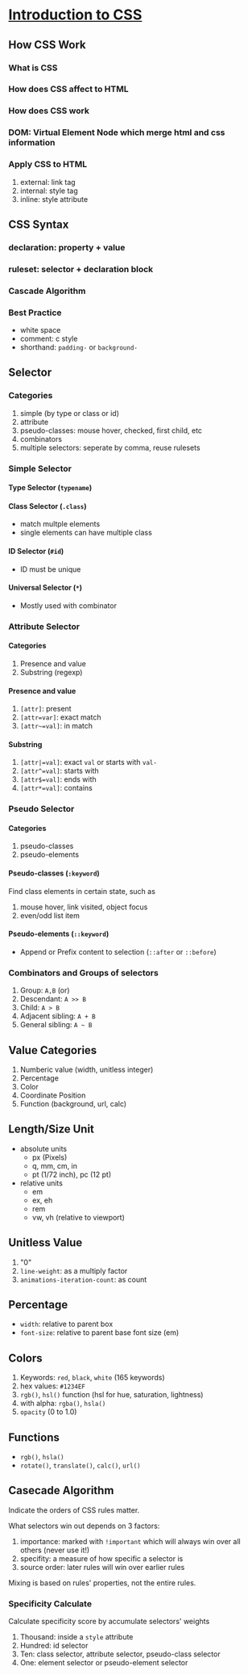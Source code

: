 # [Introduction to CSS](https://developer.mozilla.org/en-US/docs/Learn/CSS/Introduction_to_CSS)

## How CSS Work

### What is CSS
### How does CSS affect to HTML
### How does CSS work
### DOM: Virtual Element Node which merge html and css information
### Apply CSS to HTML

1. external: link tag
2. internal: style tag
3. inline: style attribute

## CSS Syntax

### declaration: property + value
### ruleset: selector + declaration block
### Cascade Algorithm
### Best Practice

* white space
* comment: c style
* shorthand: `padding-` or `background-`

## Selector

### Categories

1. simple (by type or class or id)
2. attribute
3. pseudo-classes: mouse hover, checked, first child, etc
4. combinators
5. multiple selectors: seperate by comma, reuse rulesets

### Simple Selector

#### Type Selector (`typename`)

#### Class Selector (`.class`)

* match multple elements
* single elements can have multiple class

#### ID Selector (`#id`)

* ID must be unique

#### Universal Selector (`*`)

* Mostly used with combinator

### Attribute Selector

#### Categories
1. Presence and value
2. Substring (regexp)

#### Presence and value

1. `[attr]`: present
2. `[attr=var]`: exact match
3. `[attr~=val]`: in match

#### Substring 

1. `[attr|=val]`: exact `val` or starts with `val-`
2. `[attr^=val]`: starts with
3. `[attr$=val]`: ends with
4. `[attr*=val]`: contains

### Pseudo Selector

#### Categories

1. pseudo-classes
2. pseudo-elements

#### Pseudo-classes (`:keyword`)

Find class elements in certain state, such as
1. mouse hover, link visited, object focus
2. even/odd list item

#### Pseudo-elements (`::keyword`)

* Append or Prefix content to selection (`::after` or `::before`)

### Combinators and Groups of selectors

1. Group: `A,B` (or)
2. Descendant: `A >> B`
3. Child: `A > B`
4. Adjacent sibling: `A + B`
5. General sibling: `A ~ B`

## Value Categories

1. Numberic value (width, unitless integer)
2. Percentage
3. Color
4. Coordinate Position
5. Function (background, url, calc)

## Length/Size Unit

* absolute units
  * px (Pixels)
  * q, mm, cm, in
  * pt (1/72 inch), pc (12 pt)
* relative units
  * em
  * ex, eh
  * rem
  * vw, vh (relative to viewport)

## Unitless Value

1. "0"
2. `line-weight`: as a multiply factor
3. `animations-iteration-count`: as count

## Percentage

* `width`: relative to parent box
* `font-size`: relative to parent base font size (em)

## Colors

1. Keywords: `red`, `black`, `white` (165 keywords)
2. hex values: `#1234EF`
3. `rgb()`, `hsl()` function (hsl for hue, saturation, lightness)
4. with alpha: `rgba()`, `hsla()`
5. `opacity` (0 to 1.0)

## Functions

* `rgb()`, `hsla()`
* `rotate()`, `translate()`, `calc()`, `url()`
 
## Casecade Algorithm

Indicate the orders of CSS rules matter. 

What selectors win out depends on 3 factors:
1. importance: marked with `!important` which will always win over all others (never use it!)
2. specifity: a measure of how specific a selector is
3. source order:  later rules will win over earlier rules

Mixing is based on rules' properties, not the entire rules.

### Specificity Calculate

Calculate specificity score by accumulate selectors' weights
1. Thousand: inside a `style` attribute
2. Hundred: id selector
3. Ten: class selector, attribute selector, pseudo-class selector
4. One: element selector or pseudo-element selector